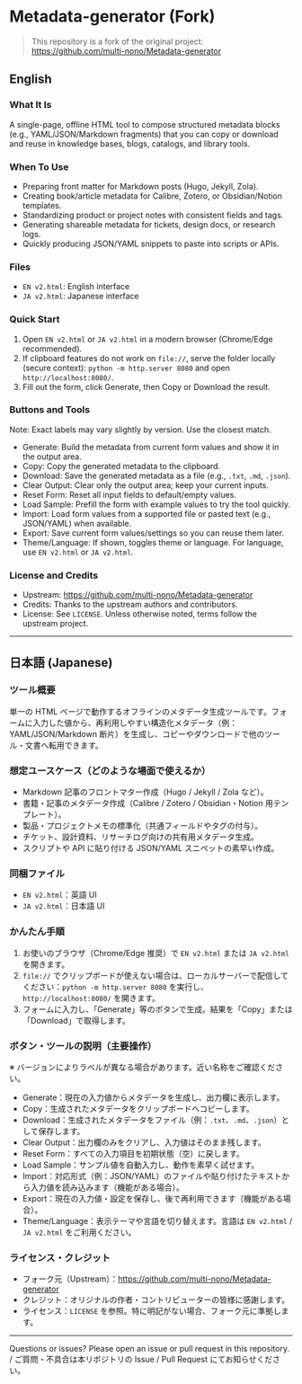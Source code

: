 # Metadata-generator (Fork)

> This repository is a fork of the original project: https://github.com/multi-nono/Metadata-generator

## English

### What It Is
A single-page, offline HTML tool to compose structured metadata blocks (e.g., YAML/JSON/Markdown fragments) that you can copy or download and reuse in knowledge bases, blogs, catalogs, and library tools.

### When To Use
- Preparing front matter for Markdown posts (Hugo, Jekyll, Zola).
- Creating book/article metadata for Calibre, Zotero, or Obsidian/Notion templates.
- Standardizing product or project notes with consistent fields and tags.
- Generating shareable metadata for tickets, design docs, or research logs.
- Quickly producing JSON/YAML snippets to paste into scripts or APIs.

### Files
- `EN v2.html`: English interface
- `JA v2.html`: Japanese interface

### Quick Start
1. Open `EN v2.html` or `JA v2.html` in a modern browser (Chrome/Edge recommended).
2. If clipboard features do not work on `file://`, serve the folder locally (secure context): `python -m http.server 8080` and open `http://localhost:8080/`.
3. Fill out the form, click Generate, then Copy or Download the result.

### Buttons and Tools
Note: Exact labels may vary slightly by version. Use the closest match.

- Generate: Build the metadata from current form values and show it in the output area.
- Copy: Copy the generated metadata to the clipboard.
- Download: Save the generated metadata as a file (e.g., `.txt`, `.md`, `.json`).
- Clear Output: Clear only the output area; keep your current inputs.
- Reset Form: Reset all input fields to default/empty values.
- Load Sample: Prefill the form with example values to try the tool quickly.
- Import: Load form values from a supported file or pasted text (e.g., JSON/YAML) when available.
- Export: Save current form values/settings so you can reuse them later.
- Theme/Language: If shown, toggles theme or language. For language, use `EN v2.html` or `JA v2.html`.

### License and Credits
- Upstream: https://github.com/multi-nono/Metadata-generator
- Credits: Thanks to the upstream authors and contributors.
- License: See `LICENSE`. Unless otherwise noted, terms follow the upstream project.

---

## 日本語 (Japanese)

### ツール概要
単一の HTML ページで動作するオフラインのメタデータ生成ツールです。フォームに入力した値から、再利用しやすい構造化メタデータ（例：YAML/JSON/Markdown 断片）を生成し、コピーやダウンロードで他のツール・文書へ転用できます。

### 想定ユースケース（どのような場面で使えるか）
- Markdown 記事のフロントマター作成（Hugo / Jekyll / Zola など）。
- 書籍・記事のメタデータ作成（Calibre / Zotero / Obsidian・Notion 用テンプレート）。
- 製品・プロジェクトメモの標準化（共通フィールドやタグの付与）。
- チケット、設計資料、リサーチログ向けの共有用メタデータ生成。
- スクリプトや API に貼り付ける JSON/YAML スニペットの素早い作成。

### 同梱ファイル
- `EN v2.html`：英語 UI
- `JA v2.html`：日本語 UI

### かんたん手順
1. お使いのブラウザ（Chrome/Edge 推奨）で `EN v2.html` または `JA v2.html` を開きます。
2. `file://` でクリップボードが使えない場合は、ローカルサーバーで配信してください：`python -m http.server 8080` を実行し、`http://localhost:8080/` を開きます。
3. フォームに入力し、「Generate」等のボタンで生成。結果を「Copy」または「Download」で取得します。

### ボタン・ツールの説明（主要操作）
※ バージョンによりラベルが異なる場合があります。近い名称をご確認ください。

- Generate：現在の入力値からメタデータを生成し、出力欄に表示します。
- Copy：生成されたメタデータをクリップボードへコピーします。
- Download：生成されたメタデータをファイル（例：`.txt`、`.md`、`.json`）として保存します。
- Clear Output：出力欄のみをクリアし、入力値はそのまま残します。
- Reset Form：すべての入力項目を初期状態（空）に戻します。
- Load Sample：サンプル値を自動入力し、動作を素早く試せます。
- Import：対応形式（例：JSON/YAML）のファイルや貼り付けたテキストから入力値を読み込みます（機能がある場合）。
- Export：現在の入力値・設定を保存し、後で再利用できます（機能がある場合）。
- Theme/Language：表示テーマや言語を切り替えます。言語は `EN v2.html` / `JA v2.html` をご利用ください。

### ライセンス・クレジット
- フォーク元（Upstream）：https://github.com/multi-nono/Metadata-generator
- クレジット：オリジナルの作者・コントリビューターの皆様に感謝します。
- ライセンス：`LICENSE` を参照。特に明記がない場合、フォーク元に準拠します。

---

Questions or issues? Please open an issue or pull request in this repository. / ご質問・不具合は本リポジトリの Issue / Pull Request にてお知らせください。


